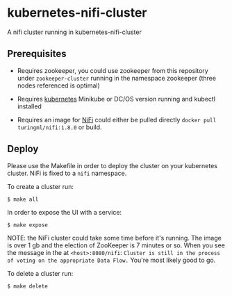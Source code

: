 # kubernetes-nifi-cluster

A nifi cluster running in kubernetes-nifi-cluster

## Prerequisites

- Requires zookeeper, you could use zookeeper from this repository under
`zookeeper-cluster`
running in the namespace zookeeper (three nodes referenced is optimal)

- Requires [kubernetes](https://kubernetes.io/) Minikube or DC/OS version
running and kubectl installed

- Requires an image for [NiFi](https://hub.docker.com/r/turingml/nifi/) could
either be pulled directly `docker pull turingml/nifi:1.8.0` or build.

## Deploy
Please use the Makefile in order to deploy the cluster on your kubernetes
cluster. NiFi is fixed to a `nifi` namespace.

To create a cluster run:

`$ make all`

In order to expose the UI with a service:

`$ make expose`

NOTE: the NiFi cluster could take some time before it's running. The image is over
1 gb and the election of ZooKeeper is 7 minutes or so. When you see the message in the at `<host>:8080/nifi`: `Cluster is still in the process of voting on the appropriate Data Flow.` You're most likely good to go.

To delete a cluster run:

`$ make delete`
